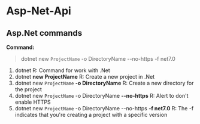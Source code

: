 # Asp-Net-Api

## Asp.Net commands

  **Command:**
> dotnet new ``ProjectName`` -o DirectoryName --no-https -f net7.0

1. dotnet
  R: Command for work with .Net
2. dotnet **new ProjectName**
  R: Create a new project in .Net
3. dotnet new ``ProjectName`` **-o DirectoryName**
  R: Create a new directory for the project
4. dotnet new ``ProjectName`` -o DirectoryName **--no-https**
  R: Alert to don't enable HTTPS
5. dotnet new ``ProjectName`` -o DirectoryName --no-https **-f net7.0**
  R: The -f <version> indicates that you're creating a project with a specific version
